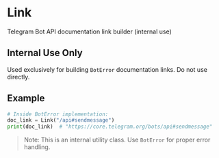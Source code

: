 # Link

Telegram Bot API documentation link builder (internal use)

## Internal Use Only

Used exclusively for building `BotError` documentation links. Do not use directly.

## Example

```python
# Inside BotError implementation:
doc_link = Link("/api#sendmessage")
print(doc_link)  # "https://core.telegram.org/bots/api#sendmessage"
```

> Note: This is an internal utility class. Use `BotError` for proper error handling.